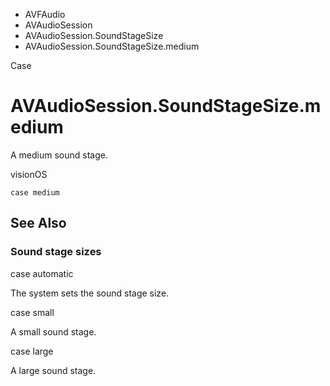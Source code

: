 

- AVFAudio
- AVAudioSession
- AVAudioSession.SoundStageSize
-  AVAudioSession.SoundStageSize.medium 

Case

# AVAudioSession.SoundStageSize.medium

A medium sound stage.

visionOS

``` source
case medium
```

## See Also

### Sound stage sizes

case automatic

The system sets the sound stage size.

case small

A small sound stage.

case large

A large sound stage.

